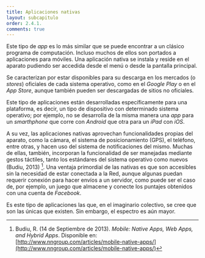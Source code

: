 ```yaml
---
title: Aplicaciones nativas
layout: subcapitulo
order: 2.4.1.
comments: true
---
```


Este tipo de _app_ es lo más similar que se puede encontrar a un clásico programa de computación. Incluso muchos de ellos son portados a aplicaciones para móviles. Una aplicación nativa se instala y reside en el aparato pudiendo ser accedida desde el menú o desde la pantalla principal.

Se caracterizan por estar disponibles para su descarga en los mercados (o _stores_) oficiales de cada sistema operativo, como en el _Google Play_ o en el _App Store_, aunque también pueden ser descargadas de sitios no oficiales.

Este tipo de aplicaciones están desarrolladas específicamente para una plataforma, es decir, un tipo de dispositivo con determinado sistema operativo; por ejemplo, no se desarrolla de la misma manera una _app_ para un _smarthphone_ que corre con _Android_ que otra para un _iPad_ con _iOS_.

A su vez, las aplicaciones nativas aprovechan funcionalidades propias del aparato, como la cámara, el sistema de posicionamiento (GPS), el teléfono, entre otras, y hacen uso del sistema de notificaciones del mismo. Muchas de ellas, también, incorporan la funcionalidad de ser manejadas mediante gestos táctiles, tanto los estándares del sistema operativo como nuevos (Budiu, 2013) [^fn-budiu_2013]. Una ventaja primordial de las nativas es que son accesibles sin la necesidad de estar conectada a la Red, aunque algunas puedan requerir conexión para hacer envíos a un servidor, como puede ser el caso de, por ejemplo, un juego que almacene y conecte los puntajes obtenidos con una cuenta de _Facebook_.

Es este tipo de aplicaciones las que, en el imaginario colectivo, se cree que son las únicas que existen. Sin embargo, el espectro es aún mayor.

[^fn-budiu_2013]: Budiu, R. (14 de Septiembre de 2013). _Mobile: Native Apps, Web Apps, and Hybrid Apps_. Disponible en: [http://www.nngroup.com/articles/mobile-native-apps/](http://www.nngroup.com/articles/mobile-native-apps/)
